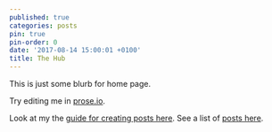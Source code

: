 ```yaml
---
published: true
categories: posts
pin: true
pin-order: 0
date: '2017-08-14 15:00:01 +0100'
title: The Hub
---
```


This is just some blurb for home page.

Try editing me in [prose.io](http://prose.io).

Look at my the [guide for creating posts here](https://sketchabelle.github.io/blog/posts/2017/08/14/Blogging.html). See a list of [posts here](https://sketchabelle.github.io/blog/).

<!--excerpt-->
